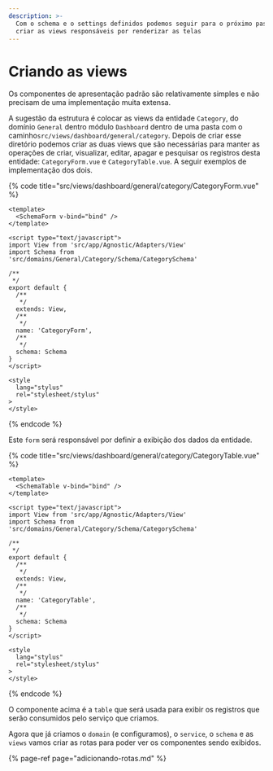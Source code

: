 ```yaml
---
description: >-
  Com o schema e o settings definidos podemos seguir para o próximo passo que é
  criar as views responsáveis por renderizar as telas
---
```


# Criando as views

Os componentes de apresentação padrão são relativamente simples e não precisam de uma implementação muita extensa.

A sugestão da estrutura é colocar as views da entidade `Category`, do domínio `General` dentro módulo `Dashboard` dentro de uma pasta com o caminho`src/views/dashboard/general/category`. Depois de criar esse diretório podemos criar as duas views que são necessárias para manter as operações de criar, visualizar, editar, apagar e pesquisar os registros desta entidade: `CategoryForm.vue` e `CategoryTable.vue`. A seguir exemplos de implementação dos dois.

{% code title="src/views/dashboard/general/category/CategoryForm.vue" %}
```markup
<template>
  <SchemaForm v-bind="bind" />
</template>

<script type="text/javascript">
import View from 'src/app/Agnostic/Adapters/View'
import Schema from 'src/domains/General/Category/Schema/CategorySchema'

/**
 */
export default {
  /**
   */
  extends: View,
  /**
   */
  name: 'CategoryForm',
  /**
   */
  schema: Schema
}
</script>

<style
  lang="stylus"
  rel="stylesheet/stylus"
>
</style>

```
{% endcode %}

Este `form` será responsável por definir a exibição dos dados da entidade.

{% code title="src/views/dashboard/general/category/CategoryTable.vue" %}
```markup
<template>
  <SchemaTable v-bind="bind" />
</template>

<script type="text/javascript">
import View from 'src/app/Agnostic/Adapters/View'
import Schema from 'src/domains/General/Category/Schema/CategorySchema'

/**
 */
export default {
  /**
   */
  extends: View,
  /**
   */
  name: 'CategoryTable',
  /**
   */
  schema: Schema
}
</script>

<style
  lang="stylus"
  rel="stylesheet/stylus"
>
</style>

```
{% endcode %}

O componente acima é a `table` que será usada para exibir os registros que serão consumidos pelo serviço que criamos.

Agora que já criamos o `domain` \(e configuramos\), o `service`, o `schema` e as `views` vamos criar as rotas para poder ver os componentes sendo exibidos.

{% page-ref page="adicionando-rotas.md" %}

